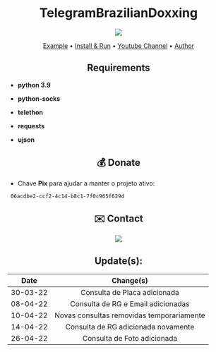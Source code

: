 <h1 align="center">TelegramBrazilianDoxxing</h1>

<p align="center">
  <img src="https://github.com/Kiny-Kiny/TelegramBrazilianDoxxing/blob/main/asserts/01.gif"/>
</p>

<p align="center">
  <a href="https://github.com/Kiny-Kiny/TelegramBrazilianDoxxing/blob/main/asserts/example.md">Example</a> •
  <a href="https://github.com/Kiny-Kiny/TelegramBrazilianDoxxing/blob/main/asserts/main.md">Install & Run</a> •
  <a href="https://youtube.com/c/reKINYCRIMSONLOL">Youtube Channel</a> •
  <a href="https://github.com/Kiny-Kiny">Author</a>
</p>

<h2 align="center">Requirements</h2>

- **python 3.9**

- **python-socks**

- **telethon**
 
- **requests**

- **ujson**

 <h2 align="center">💰 Donate</h2>
 
 - Chave **Pix** para ajudar a manter o projeto ativo:
 ```
  06acdbe2-ccf2-4c14-b8c1-7f0c965f629d
 ```

<h2 align="center">✉️ Contact</h2>
<p align="center" >
  <a href="http://t.me/k_iny" alt="Telegram">
    <img src = "https://img.shields.io/badge/-Telegram-1ca0f1?style=for-the-badge&labelColor=1ca0f1&logo=telegram&logoColor=white&link=https://t.me/k_iny" /> </a>
</p>

<h2 align="center">Update(s):</h2>

| Date           | Change(s)                                                                  |
| -------------- |:-------------:                                                         |
| 30-03-22       | Consulta de Placa adicionada              
| 08-04-22       | Consulta de RG e Email adicionadas
| 10-04-22       | Novas consultas removidas temporariamente
| 14-04-22       | Consulta de RG adicionada novamente
| 26-04-22       | Consulta de Foto adicionada
